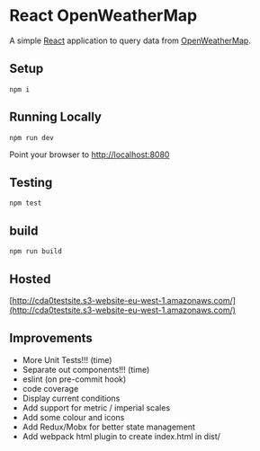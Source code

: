 # React OpenWeatherMap

A simple [React](https://facebook.github.io/react/) application to query data from [OpenWeatherMap](http://openweathermap.org/forecast5).

## Setup
`npm i`

## Running Locally

`npm run dev`

Point your browser to [http://localhost:8080](http://localhost:8080)

## Testing

`npm test`

## build

`npm run build`

## Hosted

[http://cda0testsite.s3-website-eu-west-1.amazonaws.com/](http://cda0testsite.s3-website-eu-west-1.amazonaws.com/)

## Improvements
- More Unit Tests!!! (time)
- Separate out components!!! (time)
- eslint (on pre-commit hook)
- code coverage
- Display current conditions
- Add support for metric / imperial scales
- Add some colour and icons
- Add Redux/Mobx for better state management
- Add webpack html plugin to create index.html in dist/
